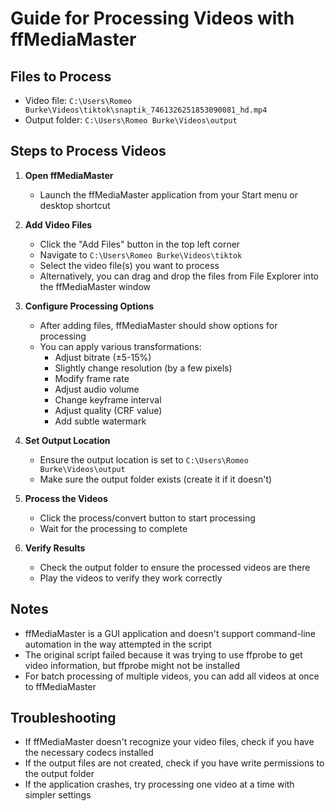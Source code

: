 # Guide for Processing Videos with ffMediaMaster

## Files to Process
- Video file: `C:\Users\Romeo Burke\Videos\tiktok\snaptik_7461326251853090081_hd.mp4`
- Output folder: `C:\Users\Romeo Burke\Videos\output`

## Steps to Process Videos

1. **Open ffMediaMaster**
   - Launch the ffMediaMaster application from your Start menu or desktop shortcut

2. **Add Video Files**
   - Click the "Add Files" button in the top left corner
   - Navigate to `C:\Users\Romeo Burke\Videos\tiktok`
   - Select the video file(s) you want to process
   - Alternatively, you can drag and drop the files from File Explorer into the ffMediaMaster window

3. **Configure Processing Options**
   - After adding files, ffMediaMaster should show options for processing
   - You can apply various transformations:
     - Adjust bitrate (±5-15%)
     - Slightly change resolution (by a few pixels)
     - Modify frame rate
     - Adjust audio volume
     - Change keyframe interval
     - Adjust quality (CRF value)
     - Add subtle watermark

4. **Set Output Location**
   - Ensure the output location is set to `C:\Users\Romeo Burke\Videos\output`
   - Make sure the output folder exists (create it if it doesn't)

5. **Process the Videos**
   - Click the process/convert button to start processing
   - Wait for the processing to complete

6. **Verify Results**
   - Check the output folder to ensure the processed videos are there
   - Play the videos to verify they work correctly

## Notes
- ffMediaMaster is a GUI application and doesn't support command-line automation in the way attempted in the script
- The original script failed because it was trying to use ffprobe to get video information, but ffprobe might not be installed
- For batch processing of multiple videos, you can add all videos at once to ffMediaMaster

## Troubleshooting
- If ffMediaMaster doesn't recognize your video files, check if you have the necessary codecs installed
- If the output files are not created, check if you have write permissions to the output folder
- If the application crashes, try processing one video at a time with simpler settings